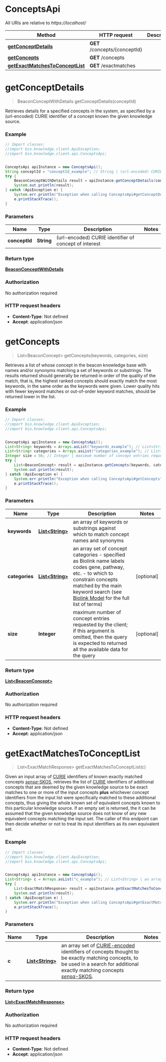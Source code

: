 # ConceptsApi

All URIs are relative to *https://localhost/*

Method | HTTP request | Description
------------- | ------------- | -------------
[**getConceptDetails**](ConceptsApi.md#getConceptDetails) | **GET** /concepts/{conceptId} | 
[**getConcepts**](ConceptsApi.md#getConcepts) | **GET** /concepts | 
[**getExactMatchesToConceptList**](ConceptsApi.md#getExactMatchesToConceptList) | **GET** /exactmatches | 


<a name="getConceptDetails"></a>
# **getConceptDetails**
> BeaconConceptWithDetails getConceptDetails(conceptId)



Retrieves details for a specified concepts in the system, as specified by a (url-encoded) CURIE identifier of a concept known the given knowledge source. 

### Example
```java
// Import classes:
//import bio.knowledge.client.ApiException;
//import bio.knowledge.client.api.ConceptsApi;


ConceptsApi apiInstance = new ConceptsApi();
String conceptId = "conceptId_example"; // String | (url-encoded) CURIE identifier of concept of interest
try {
    BeaconConceptWithDetails result = apiInstance.getConceptDetails(conceptId);
    System.out.println(result);
} catch (ApiException e) {
    System.err.println("Exception when calling ConceptsApi#getConceptDetails");
    e.printStackTrace();
}
```

### Parameters

Name | Type | Description  | Notes
------------- | ------------- | ------------- | -------------
 **conceptId** | **String**| (url-encoded) CURIE identifier of concept of interest |

### Return type

[**BeaconConceptWithDetails**](BeaconConceptWithDetails.md)

### Authorization

No authorization required

### HTTP request headers

 - **Content-Type**: Not defined
 - **Accept**: application/json

<a name="getConcepts"></a>
# **getConcepts**
> List&lt;BeaconConcept&gt; getConcepts(keywords, categories, size)



Retrieves a list of whose concept in the  beacon knowledge base with names and/or synonyms  matching a set of keywords or substrings.  The results returned should generally  be returned in order of the quality of the match,  that is, the highest ranked concepts should exactly  match the most keywords, in the same order as the  keywords were given. Lower quality hits with fewer  keyword matches or out-of-order keyword matches,  should be returned lower in the list. 

### Example
```java
// Import classes:
//import bio.knowledge.client.ApiException;
//import bio.knowledge.client.api.ConceptsApi;


ConceptsApi apiInstance = new ConceptsApi();
List<String> keywords = Arrays.asList("keywords_example"); // List<String> | an array of keywords or substrings against which to match concept names and synonyms
List<String> categories = Arrays.asList("categories_example"); // List<String> | an array set of concept categories - specified as Biolink name labels codes gene, pathway, etc. - to which to constrain concepts matched by the main keyword search (see [Biolink Model](https://biolink.github.io/biolink-model) for the full list of terms) 
Integer size = 56; // Integer | maximum number of concept entries requested by the client; if this  argument is omitted, then the query is expected to returned all  the available data for the query 
try {
    List<BeaconConcept> result = apiInstance.getConcepts(keywords, categories, size);
    System.out.println(result);
} catch (ApiException e) {
    System.err.println("Exception when calling ConceptsApi#getConcepts");
    e.printStackTrace();
}
```

### Parameters

Name | Type | Description  | Notes
------------- | ------------- | ------------- | -------------
 **keywords** | [**List&lt;String&gt;**](String.md)| an array of keywords or substrings against which to match concept names and synonyms |
 **categories** | [**List&lt;String&gt;**](String.md)| an array set of concept categories - specified as Biolink name labels codes gene, pathway, etc. - to which to constrain concepts matched by the main keyword search (see [Biolink Model](https://biolink.github.io/biolink-model) for the full list of terms)  | [optional]
 **size** | **Integer**| maximum number of concept entries requested by the client; if this  argument is omitted, then the query is expected to returned all  the available data for the query  | [optional]

### Return type

[**List&lt;BeaconConcept&gt;**](BeaconConcept.md)

### Authorization

No authorization required

### HTTP request headers

 - **Content-Type**: Not defined
 - **Accept**: application/json

<a name="getExactMatchesToConceptList"></a>
# **getExactMatchesToConceptList**
> List&lt;ExactMatchResponse&gt; getExactMatchesToConceptList(c)



Given an input array of [CURIE](https://www.w3.org/TR/curie/) identifiers of known exactly matched concepts [*sensa*-SKOS](http://www.w3.org/2004/02/skos/core#exactMatch), retrieves the list of [CURIE](https://www.w3.org/TR/curie/) identifiers of additional concepts that are deemed by the given knowledge source to be exact matches to one or more of the input concepts **plus** whichever concept identifiers from the input list were specifically matched to  these additional concepts, thus giving the whole known set of equivalent concepts known to this particular knowledge source.  If an empty set is  returned, the it can be assumed that the given knowledge source does  not know of any new equivalent concepts matching the input set. The caller of this endpoint can then decide whether or not to treat  its input identifiers as its own equivalent set. 

### Example
```java
// Import classes:
//import bio.knowledge.client.ApiException;
//import bio.knowledge.client.api.ConceptsApi;


ConceptsApi apiInstance = new ConceptsApi();
List<String> c = Arrays.asList("c_example"); // List<String> | an array set of [CURIE-encoded](https://www.w3.org/TR/curie/)  identifiers of concepts thought to be exactly matching concepts, to be used in a search for additional exactly matching concepts [*sensa*-SKOS](http://www.w3.org/2004/02/skos/core#exactMatch). 
try {
    List<ExactMatchResponse> result = apiInstance.getExactMatchesToConceptList(c);
    System.out.println(result);
} catch (ApiException e) {
    System.err.println("Exception when calling ConceptsApi#getExactMatchesToConceptList");
    e.printStackTrace();
}
```

### Parameters

Name | Type | Description  | Notes
------------- | ------------- | ------------- | -------------
 **c** | [**List&lt;String&gt;**](String.md)| an array set of [CURIE-encoded](https://www.w3.org/TR/curie/)  identifiers of concepts thought to be exactly matching concepts, to be used in a search for additional exactly matching concepts [*sensa*-SKOS](http://www.w3.org/2004/02/skos/core#exactMatch).  |

### Return type

[**List&lt;ExactMatchResponse&gt;**](ExactMatchResponse.md)

### Authorization

No authorization required

### HTTP request headers

 - **Content-Type**: Not defined
 - **Accept**: application/json

